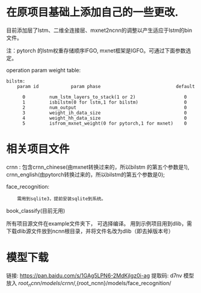 # 在原项目基础上添加自己的一些更改.

目前添加层了lstm、二维全连接层、mxnet2ncnn的调整以产生适应于lstm的bin文件。

注：pytorch 的lstm权重存储顺序IFGO, mxnet框架是IGFO。可通过下面参数选定。

operation param weight table:
```
bilstm: 
	param id			param phase                            default	

	  0			num_lstm_layers_to_stack(1 or 2)                  0
	  1			isbilstm(0 for lstm,1 for bilstm)                 0
	  2			num_output                                        0
	  3			weight_ih_data_size                               0
	  4			weight_hh_data_size                               0
	  5			isfrom_mxnet_weight(0 for pytorch,1 for mxnet)    0
```
# 相关项目文件

crnn : 包含crnn_chinese(由mxnet转换过来的，所以bilstm 的第五个参数是1), crnn_english(由pytorch转换过来的，所以bilstm的第五个参数是0);

face_recognition: 
```
	需用到sqlite3，提前安装sqlite到系统。
```
book_classify(目前无用)

所有项目源文件在example文件夹下， 可选择编译。
用到示例项目用到dlib，需下载dlib源文件放到ncnn根目录，并将文件名改为dlib（即去掉版本号）

# 模型下载
链接: https://pan.baidu.com/s/1GAg5LPN6-2MdKjIgz0i-ag 提取码: d7nv 
模型放入 ${root_ncnn}/models/crnn/,${root_ncnn}/models/face_recognition/
